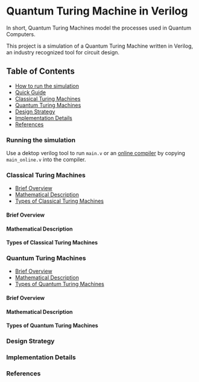 # Quantum Turing Machine in Verilog

In short, Quantum Turing Machines model the processes used in Quantum Computers.

This project is a simulation of a Quantum Turing Machine written in Verilog, an industry recognized tool for circuit design.

## Table of Contents

- [How to run the simulation](#Running-the-simulation)
- [Quick Guide](#Quick-Guide)
- [Classical Turing Machines](#Classical-Turing-Machines)
- [Quantum Turing Machines](#Quantum-Turing-Machines)
- [Design Strategy](#Design-Strategy)
- [Implementation Details](#Implementation-Details)
- [References](#References)

### Running the simulation

Use a dektop verilog tool to run `main.v` or an [online compiler](https://www.tutorialspoint.com/compile_verilog_online.php) by copying `main_online.v` into the compiler.

### Classical Turing Machines

- [Brief Overview](#Brief-Overview)
- [Mathematical Description](#Mathematical-Description)
- [Types of Classical Turing Machines](#Types-Of-Classical-Turing-Machines)

#### Brief Overview

#### Mathematical Description

#### Types of Classical Turing Machines

### Quantum Turing Machines

- [Brief Overview](#Brief-Overview)
- [Mathematical Description](#Mathematical-Description)
- [Types of Quantum Turing Machines](#Types-Of-Quantum-Turing-Machines)

#### Brief Overview

#### Mathematical Description

#### Types of Quantum Turing Machines

### Design Strategy


### Implementation Details

### References

